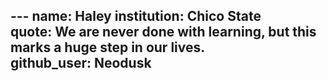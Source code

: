 ​---
name: Haley
institution: Chico State
quote: We are never done with learning, but this marks a huge step in our lives.
github_user: Neodusk
---
